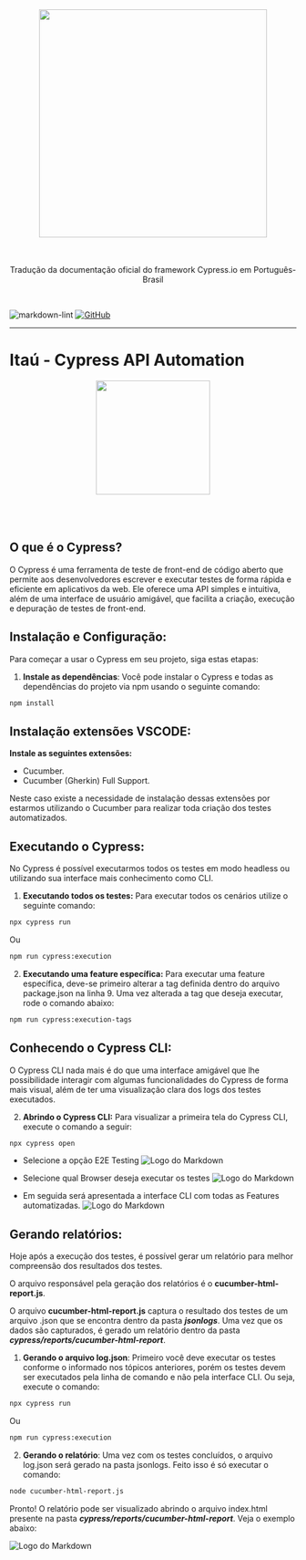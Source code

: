 <div align="center">
  <div>
    <img 
    src="https://cloud.githubusercontent.com/assets/1268976/20607953/d7ae489c-b24a-11e6-9cc4-91c6c74c5e88.png"
    width="400"
    />
  </div>
  <br/>
  <br/>
	</a>
  <p>Tradução da documentação oficial do framework Cypress.io em Português-Brasil</p>
</div>
<br/>

![markdown-lint](https://github.com/pedrohyvo/cypress-docs-pt-br/workflows/markdown-lint/badge.svg?branch=master)
[![GitHub](https://img.shields.io/github/license/pedrohyvo/cypress-docs-pt-br)](https://github.com/pedrohyvo/cypress-docs-pt-br/edit/master/LICENSE)

---

# Itaú - Cypress API Automation

<div align="center">
  <div>
    <img 
    src="https://upload.wikimedia.org/wikipedia/commons/2/2d/2023_Ita%C3%BA_Unibanco_Logo.png"
    width="200"
    />
  </div>
  <br/>
  <br/>
</div>
<br/>

## O que é o Cypress?

O Cypress é uma ferramenta de teste de front-end de código aberto que permite aos desenvolvedores escrever e executar testes de forma rápida e eficiente em aplicativos da web. Ele oferece uma API simples e intuitiva, além de uma interface de usuário amigável, que facilita a criação, execução e depuração de testes de front-end.

## Instalação e Configuração:

Para começar a usar o Cypress em seu projeto, siga estas etapas:

1. **Instale as dependências**: Você pode instalar o Cypress e todas as dependências do projeto via npm usando o seguinte comando:

```bash
npm install
```
## Instalação extensões VSCODE:

**Instale as seguintes extensões:**

- Cucumber.
- Cucumber (Gherkin) Full Support.

Neste caso existe a necessidade de instalação dessas extensões por estarmos utilizando o Cucumber para realizar toda criação dos testes automatizados.

## Executando o Cypress:

No Cypress é possível executarmos todos os testes em modo headless ou utilizando sua interface mais conhecimento como CLI.

1. **Executando todos os testes:** Para executar todos os cenários utilize o seguinte comando:

```bash
npx cypress run
```
Ou
```bash
npm run cypress:execution
```

2. **Executando uma feature específica:** Para executar uma feature específica, deve-se primeiro alterar a tag definida dentro do arquivo package.json na linha 9. Uma vez alterada a tag que deseja executar, rode o comando abaixo:

```bash
npm run cypress:execution-tags
```

## Conhecendo o Cypress CLI:

O Cypress CLI nada mais é do que uma interface amigável que lhe possibilidade interagir com algumas funcionalidades do Cypress de forma mais visual, além de ter uma visualização clara dos logs dos testes executados.

2. **Abrindo o Cypress CLI:** Para visualizar a primeira tela do Cypress CLI, execute o comando a seguir:

```bash
npx cypress open
```
- Selecione a opção E2E Testing
![Logo do Markdown](/img/image.png)

- Selecione qual Browser deseja executar os testes
![Logo do Markdown](/img/Cypress_XkYoIdgMft.png)

- Em seguida será apresentada a interface CLI com todas as Features automatizadas. 
![Logo do Markdown](/img/chrome_89OnQeDIVy.png)

## Gerando relatórios:

Hoje após a execução dos testes, é possível gerar um relatório para melhor compreensão dos resultados dos testes. 

O arquivo responsável pela geração dos relatórios é o **cucumber-html-report.js**.

O arquivo **cucumber-html-report.js** captura o resultado dos testes de um arquivo .json que se encontra dentro da pasta _**jsonlogs**_. Uma vez que os dados são capturados, é gerado um relatório dentro da pasta **_cypress/reports/cucumber-html-report_**.

1. **Gerando o arquivo log.json**: Primeiro você deve executar os testes conforme o informado nos tópicos anteriores, porém os testes devem ser executados pela linha de comando e não pela interface CLI. Ou seja, execute o comando:

```bash
npx cypress run
```
Ou
```bash
npm run cypress:execution
```

2. **Gerando o relatório**: Uma vez com os testes concluídos, o arquivo log.json será gerado na pasta jsonlogs. Feito isso é só executar o comando:

```bash
node cucumber-html-report.js
```
Pronto! O relatório pode ser visualizado abrindo o arquivo index.html presente na pasta **_cypress/reports/cucumber-html-report_**. Veja o exemplo abaixo:

![Logo do Markdown](/img/chrome_Kjakzns3Um.png)





